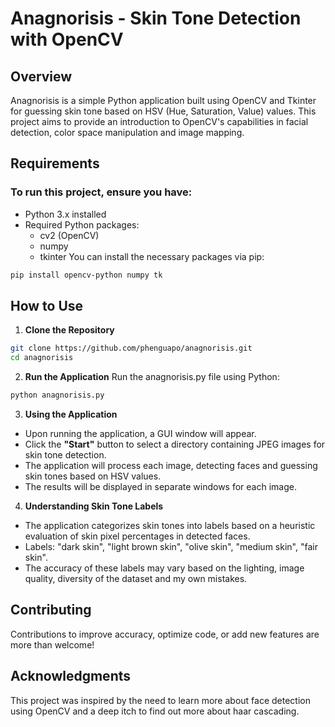 # Anagnorisis - Skin Tone Detection with OpenCV

## Overview
Anagnorisis is a simple Python application built using OpenCV and Tkinter for guessing skin tone based on HSV (Hue, Saturation, Value) values. This project aims to provide an introduction to OpenCV's capabilities in facial detection, color space manipulation and image mapping.

## Requirements
### To run this project, ensure you have:

- Python 3.x installed
- Required Python packages:
    - cv2 (OpenCV)
    - numpy
    - tkinter
You can install the necessary packages via pip:
```bash
pip install opencv-python numpy tk
```
## How to Use
1. **Clone the Repository**
```bash
git clone https://github.com/phenguapo/anagnorisis.git
cd anagnorisis
```
2. **Run the Application**
Run the anagnorisis.py file using Python:
```bash
python anagnorisis.py
```
3. **Using the Application**
- Upon running the application, a GUI window will appear.
- Click the **"Start"** button to select a directory containing JPEG images for skin tone detection.
- The application will process each image, detecting faces and guessing skin tones based on HSV values.
- The results will be displayed in separate windows for each image.
4. **Understanding Skin Tone Labels**
- The application categorizes skin tones into labels based on a heuristic evaluation of skin pixel percentages in detected faces.
- Labels: "dark skin", "light brown skin", "olive skin", "medium skin", "fair skin".
- The accuracy of these labels may vary based on the lighting, image quality, diversity of the dataset and my own mistakes.

## Contributing
Contributions to improve accuracy, optimize code, or add new features are more than welcome!

## Acknowledgments
This project was inspired by the need to learn more about face detection using OpenCV and a deep itch to find out more about haar cascading.
